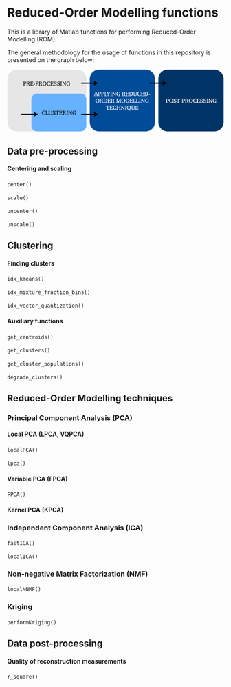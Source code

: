 # Reduced-Order Modelling functions

This is a library of Matlab functions for performing Reduced-Order Modelling (ROM).

The general methodology for the usage of functions in this repository is presented on the graph below:

![Screenshot](rom-methodology.png)

## Data pre-processing

#### Centering and scaling

`center()`

`scale()`

`uncenter()`

`unscale()`

## Clustering

#### Finding clusters

`idx_kmeans()`

`idx_mixture_fraction_bins()`

`idx_vector_quantization()`

#### Auxiliary functions

`get_centroids()`

`get_clusters()`

`get_cluster_populations()`

`degrade_clusters()`

## Reduced-Order Modelling techniques

### Principal Component Analysis (PCA)

#### Local PCA (LPCA, VQPCA)

`localPCA()`

`lpca()`

#### Variable PCA (FPCA)

`FPCA()`

#### Kernel PCA (KPCA)

### Independent Component Analysis (ICA)

`fastICA()`

`localICA()`

### Non-negative Matrix Factorization (NMF)

`localNNMF()`

### Kriging

`performKriging()`

## Data post-processing

#### Quality of reconstruction measurements

`r_square()`

